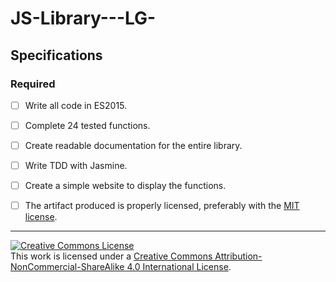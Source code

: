 # JS-Library---LG-

## Specifications

### Required

- [ ] Write all code in ES2015.
- [ ] Complete 24 tested functions.
- [ ] Create readable documentation for the entire library. 
- [ ] Write TDD with Jasmine.
- [ ] Create a simple website to display the functions. 
- [ ] The artifact produced is properly licensed, preferably with the [MIT license][mit-license].


---

<!-- LICENSE -->

<a rel="license" href="http://creativecommons.org/licenses/by-nc-sa/4.0/"><img alt="Creative Commons License" style="border-width:0" src="https://i.creativecommons.org/l/by-nc-sa/4.0/80x15.png" /></a>
<br />This work is licensed under a <a rel="license" href="http://creativecommons.org/licenses/by-nc-sa/4.0/">Creative Commons Attribution-NonCommercial-ShareAlike 4.0 International License</a>.

[mit-license]: https://opensource.org/licenses/MIT
